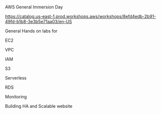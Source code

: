 AWS General Immersion Day

https://catalog.us-east-1.prod.workshops.aws/workshops/8efd4edb-2b91-49fd-b1b8-3e3b5e71aa03/en-US

General Hands on labs for 

EC2

VPC

IAM

S3

Serverless

RDS

Monitoring 

Building HA and Scalable website 
